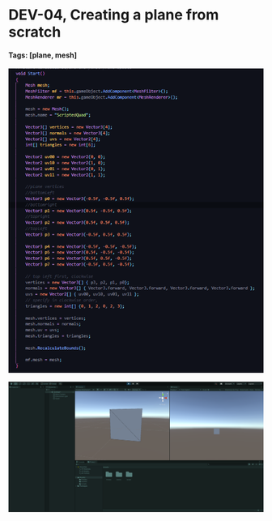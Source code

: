 # DEV-04, Creating a plane from scratch
#### Tags: [plane, mesh]

![](../images/DEV-04/DEV-04-A.png)

![](../images/DEV-04/DEV-04-B.png)